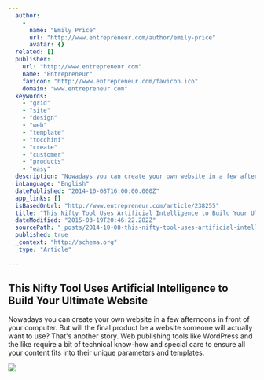 ```yaml
---
  author: 
    - 
      name: "Emily Price"
      url: "http://www.entrepreneur.com/author/emily-price"
      avatar: {}
  related: []
  publisher: 
    url: "http://www.entrepreneur.com"
    name: "Entrepreneur"
    favicon: "http://www.entrepreneur.com/favicon.ico"
    domain: "www.entrepreneur.com"
  keywords: 
    - "grid"
    - "site"
    - "design"
    - "web"
    - "template"
    - "tocchini"
    - "create"
    - "customer"
    - "products"
    - "easy"
  description: "Nowadays you can create your own website in a few afternoons in front of your computer. But will the final product be a website someone will actually want to use? That's another story. Web publishing tools like WordPress and the like require a bit of technical know-how and special care to ensure all your content fits into their unique parameters and templates."
  inLanguage: "English"
  datePublished: "2014-10-08T16:00:00.000Z"
  app_links: []
  isBasedOnUrl: "http://www.entrepreneur.com/article/238255"
  title: "This Nifty Tool Uses Artificial Intelligence to Build Your Ultimate Website"
  dateModified: "2015-03-19T20:46:22.282Z"
  sourcePath: "_posts/2014-10-08-this-nifty-tool-uses-artificial-intelligence-to-build-your-u.md"
  published: true
  _context: "http://schema.org"
  _type: "Article"

---
```

<article style=""><h1>This Nifty Tool Uses Artificial Intelligence to Build Your Ultimate Website</h1><p>Nowadays you can create your own website in a few afternoons in front of your computer. But will the final product be a website someone will actually want to use? That's another story. Web publishing tools like WordPress and the like require a bit of technical know-how and special care to ensure all your content fits into their unique parameters and templates.</p><img src="https://assets.entrepreneur.com/content/16x9/822/1412782883-nifty-tool-uses-artificial-intelligence-build-your-ultimate-website-the-grid.jpg" /></article>